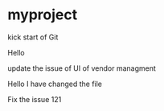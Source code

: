 myproject
=========

kick start of Git 

Hello 

update the issue of UI of vendor managment 

Hello I have changed the file 

Fix the issue 121
